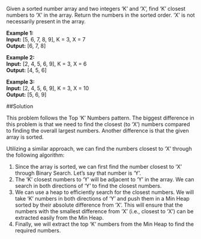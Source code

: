 Given a sorted number array and two integers ‘K’ and ‘X’, find ‘K’ closest numbers to ‘X’ in the array.
Return the numbers in the sorted order. ‘X’ is not necessarily present in the array.

**Example 1:**  
**Input:** [5, 6, 7, 8, 9], K = 3, X = 7  
**Output:** [6, 7, 8]

**Example 2:**  
**Input:** [2, 4, 5, 6, 9], K = 3, X = 6  
**Output:** [4, 5, 6]

**Example 3:**  
**Input:** [2, 4, 5, 6, 9], K = 3, X = 10  
**Output:** [5, 6, 9]

##Solution

This problem follows the Top ‘K’ Numbers pattern. The biggest difference in this problem is that we need to find
the closest (to ‘X’) numbers compared to finding the overall largest numbers. Another difference is that the given array
is sorted.

Utilizing a similar approach, we can find the numbers closest to ‘X’ through the following algorithm:
1. Since the array is sorted, we can first find the number closest to ‘X’ through Binary Search. Let’s say that number is ‘Y’.
2. The ‘K’ closest numbers to ‘Y’ will be adjacent to ‘Y’ in the array. We can search in both directions of ‘Y’ to find
   the closest numbers.
3. We can use a heap to efficiently search for the closest numbers. We will take ‘K’ numbers in both directions of ‘Y’
   and push them in a Min Heap sorted by their absolute difference from ‘X’. This will ensure that the numbers with
   the smallest difference from ‘X’ (i.e., closest to ‘X’) can be extracted easily from the Min Heap.
4. Finally, we will extract the top ‘K’ numbers from the Min Heap to find the required numbers.